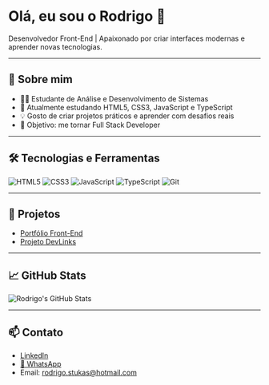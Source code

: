 # Olá, eu sou o Rodrigo 👋

Desenvolvedor Front-End | Apaixonado por criar interfaces modernas e aprender novas tecnologias.

---

## 🚀 Sobre mim
- 👨‍💻 Estudante de Análise e Desenvolvimento de Sistemas  
- 🌱 Atualmente estudando HTML5, CSS3, JavaScript e TypeScript  
- 💡 Gosto de criar projetos práticos e aprender com desafios reais  
- 🎯 Objetivo: me tornar Full Stack Developer

---

## 🛠 Tecnologias e Ferramentas

![HTML5](https://img.shields.io/badge/HTML5-E34F26?style=for-the-badge&logo=html5&logoColor=white)
![CSS3](https://img.shields.io/badge/CSS3-1572B6?style=for-the-badge&logo=css3&logoColor=white)
![JavaScript](https://img.shields.io/badge/JavaScript-F7DF1E?style=for-the-badge&logo=javascript&logoColor=black)
![TypeScript](https://img.shields.io/badge/TypeScript-3178C6?style=for-the-badge&logo=typescript&logoColor=white)
![Git](https://img.shields.io/badge/Git-F05032?style=for-the-badge&logo=git&logoColor=white)

---

## 📂 Projetos
- [Portfólio Front-End](https://github.com/RodrigoStukas/portfolio-front-end-rodrigo)  
- [Projeto DevLinks](https://github.com/RodrigoStukas/Projeto-Rodrigo)

---

## 📈 GitHub Stats
![Rodrigo's GitHub Stats](https://github-readme-stats.vercel.app/api?username=RodrigoStukas&show_icons=true&theme=dark)

---

## 📫 Contato
- [LinkedIn](https://www.linkedin.com/in/rodrigo-stukas-de-brito-467a3a140/)  
- [💬 WhatsApp](https://wa.me/5511942362469)  
- Email: rodrigo.stukas@hotmail.com


<!--
**RodrigoStukas/RodrigoStukas** is a ✨ _special_ ✨ repository because its `README.md` (this file) appears on your GitHub profile.

Here are some ideas to get you started:

- 🔭 I’m currently working on ...
- 🌱 I’m currently learning ...
- 👯 I’m looking to collaborate on ...
- 🤔 I’m looking for help with ...
- 💬 Ask me about ...
- 📫 How to reach me: ...
- 😄 Pronouns: ...
- ⚡ Fun fact: ...
-->

